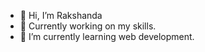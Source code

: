 - 👋 Hi, I’m Rakshanda
- 👀 Currently working on my skills.
- 🌱 I’m currently learning web development.

<!---
rakshanda33/rakshanda33 is a ✨ special ✨ repository because its `README.md` (this file) appears on your GitHub profile.
You can click the Preview link to take a look at your changes.
--->
